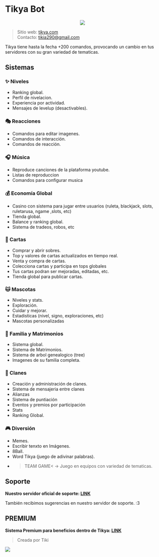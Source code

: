 # Tikya Bot

<p align="center">
    <img src="https://vostory.com/wp-content/uploads/2021/08/Discord-LogoWordmark-Color.png">
</p>

> Sitio web: [tikya.com](https://tikya.netlify.app)  
Contacto: tikia290@gmail.com

Tikya tiene hasta la fecha +200 comandos, provocando un cambio en tus servidores con su gran variedad de tematicas.   

## Sistemas

### ✨ Niveles
- Ranking global.  
- Perfil de nivelacion.  
- Experiencia por actividad.  
- Mensajes de levelup (desactivables). 

### 🎭 Reacciones
- Comandos para editar imagenes.
- Comandos de interacción.  
- Comandos de reacción.     

### 🎧 Música
- Reproduce canciones de la plataforma youtube.  
- Listas de reproduccion
- Comandos para configurar musica

### 💰 Economía Global
- Casino con sistema para jugar entre usuarios (ruleta, blackjack, slots, ruletarusa, ngame ,slots, etc)
- Tienda global.  
- Balance y ranking global.  
- Sistema de tradeos, robos, etc

### 💸 Cartas
- Comprar y abrir sobres.  
- Top y valores de cartas actualizados en tiempo real.  
- Venta y compra de cartas.  
- Colecciona cartas y participa en tops globales
- Tus cartas podran ser mejoradas, editadas, etc.  
- Tienda global para publicar cartas.

### 🐱 Mascotas
- Niveles y stats.  
- Exploración.  
- Cuidar y mejorar.   
- Estadisticas (nivel, signo, exploraciones, etc)
- Mascotas personalizadas

### 💍 Familia y Matrimonios
- Sistema global.  
- Sistema de Matrimonios.  
- Sistema de arbol genealogico (tree)
- Imagenes de su familia completa. 

### 🔶 Clanes
- Creación y administración de clanes.  
- Sistema de mensajeria entre clanes
- Alianzas
- Sistema de puntiación
- Eventos y premios por participación
- Stats 
- Ranking Global.  

### 🎮 Diversión
- Memes.   
- Escribir tenxto en Imágenes.   
- 8Ball.   
- Word Tikya (juego de adivinar palabras).
- >TEAM GAME< -> Juego en equipos con variedad de tematicas.

## Soporte
**Nuestro servidor oficial de soporte: [LINK](https://discord.gg/UK26d23BSz)**

También recibimos sugerencias en nuestro servidor de soporte. :3

## PREMIUM
**Sistema Premium para beneficios dentro de Tikya: [LINK](https://www.patreon.com/TkyaProyect)**
> Creada por Tiki

<img src="https://cdn.discordapp.com/attachments/644484615167541261/880624757261881414/nekotina_dango.gif">
